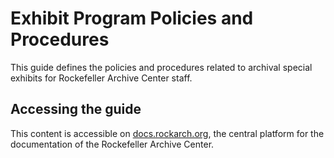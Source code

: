 # Exhibit Program Policies and Procedures
This guide defines the policies and procedures related to archival special exhibits for Rockefeller Archive Center staff.

## Accessing the guide
This content is accessible on [docs.rockarch.org](docs.rockarch.org), the central platform for the documentation of the Rockefeller Archive Center.
